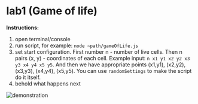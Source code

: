 # lab1 (Game of life)

__Instructions:__
1. open terminal/console
2. run script, for example: `node ~path/gameOfLife.js`
3. set start configuration. First number n - number of live cells. Then n pairs (x, y) - coordinates of each cell. Example input: `n x1 y1 x2 y2 x3 y3 x4 y4 x5 y5`. And then we have appropriate points  (x1,y1), (x2,y2), (x3,y3), (x4,y4), (x5,y5). You can use `randomSettings` to make the script do it itself.
4. behold what happens next

![demonstration](img/demo.png)
